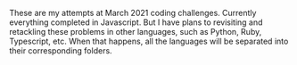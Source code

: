 These are my attempts at March 2021 coding challenges. Currently everything completed in Javascript. But I have plans to revisiting and retackling these problems in other languages, such as Python, Ruby, Typescript, etc. When that happens, all the languages will be separated into their corresponding folders.